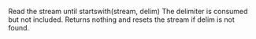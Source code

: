 Read the stream until startswith(stream, delim) The delimiter is consumed but not included. Returns nothing and resets the stream if delim is not found.
